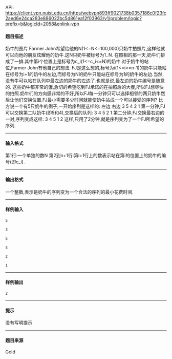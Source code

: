 API: https://client.vpn.nuist.edu.cn/https/webvpn893ff9021738b0357186c0f23fc2aed6e24ca283e886022bc5d861ea12f03963/v1/problem/logic?prefix=b&logicId=2058&enlink-vpn

#### 题目描述

奶牛的图片 Farmer John希望给他的N(1<=N<=100,000)只奶牛拍照片,这样他就可以向他的朋友炫耀他的奶牛.这N只奶牛被标号为1..N. 在照相的那一天,奶牛们排成了一排.其中第i个位置上是标号为c\_i(1<=c\_i<=N)的奶牛.对于奶牛的站位,Farmer John有他自己的想法. FJ是这么想的,标号为i(1<=i<=n-1)的奶牛只能站在标号为i+1的奶牛的左边,而标号为N的奶牛只能站在标号为1的奶牛的左边.当然,没有牛可以站在队列中最左边的奶牛的左边了.也就是说,最左边的奶牛编号是随意的. 这些奶牛都非常的饿,急切的希望吃到FJ承诺的在拍照后的大餐,所以FJ想尽快的拍照.奶牛们的方向感非常的不好,所以FJ每一分钟只可以选择相邻的两只奶牛然后让他们交换位置.FJ最小需要多少时间就能使奶牛站成一个可以接受的序列? 比方说一个有5只奶牛的例子,一开始序列是这样的: 左边 右边 3 5 4 2 1 第一分钟,FJ可以交换第二队奶牛(即5和4),交换后的队列: 3 4 5 2 1 第二分钟,FJ交换最右边的一对,序列变成这样: 3 4 5 1 2 这样,只用了2分钟,就是序列变为了一个FJ所希望的序列.

---

#### 输入格式

第1行:一个单独的数N 第2到n+1行:第i+1行上的数表示站在第i的位置上的奶牛的编号(即c\_i).

---

#### 输出格式

一个整数,表示是奶牛的序列变为一个合法的序列的最小花费时间.

---

#### 样例输入
```
5

3

5

4

2

1

```

---

#### 样例输出
```
2

```

---

#### 提示

没有写明提示

---

#### 题目来源

Gold